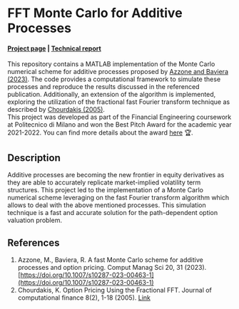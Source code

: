 # FFT Monte Carlo for Additive Processes

#### [Project page](https://www.qfinlab.polimi.it/best-pitch-award-ay-2021-2022/) | [Technical report](./report.pdf)

This repository contains a MATLAB implementation of the Monte Carlo numerical scheme for additive processes proposed by [Azzone and Baviera (2023)](https://doi.org/10.1007/s10287-023-00463-1). 
The code provides a computational framework to simulate these processes and reproduce the results discussed in the referenced publication.
Additionally, an extension of the algorithm is implemented, exploring the utilization of the fractional fast Fourier transform technique as described by [Chourdakis (2005)](https://www.risk.net/journal-computational-finance/2160574/option-pricing-using-fractional-fft).
<br>
This project was developed as part of the Financial Engineering coursework at Politecnico di Milano and won the Best Pitch Award for the academic year 2021-2022. You can find more details about the award [here](https://www.qfinlab.polimi.it/best-pitch-award-ay-2021-2022/) 🏆.


## Description

Additive processes are becoming the new frontier in equity derivatives as they are able to accurately replicate market-implied volatility term structures. 
This project led to the implementation of a Monte Carlo numerical scheme leveraging on the fast Fourier transform algorithm which allows to deal with the above mentioned processes. 
This simulation technique is a fast and accurate solution for the path-dependent option valuation problem.

## References

1. Azzone, M., Baviera, R. A fast Monte Carlo scheme for additive processes and option pricing. Comput Manag Sci 20, 31 (2023). [https://doi.org/10.1007/s10287-023-00463-1](https://doi.org/10.1007/s10287-023-00463-1)
2. Chourdakis, K. Option Pricing Using the Fractional FFT. Journal of computational finance 8(2), 1-18 (2005). [Link](https://www.risk.net/journal-computational-finance/2160574/option-pricing-using-fractional-fft)
